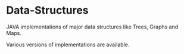 # Data-Structures
JAVA implementations of major data structures like Trees, Graphs and Maps.


Various versions of implementations are available.
